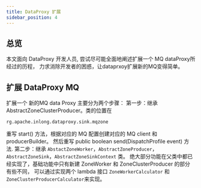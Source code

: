 ```yaml
---
title: DataProxy 扩展
sidebar_position: 4
---
```


## 总览
本文面向 DataProxy 开发人员, 尝试尽可能全面地阐述扩展一个 MQ dataProxy所经过的历程，
力求消除开发者的困惑，让dataprxoy扩展新的MQ变得简单。

## 扩展 DataProxy MQ
扩展一个 新的MQ data Proxy 主要分为两个步骤：
第一步：继承 AbstractZoneClusterProducer。类的位置在
``` shell
rg.apache.inlong.dataproxy.sink.mqzone
```
重写 start() 方法，根据对应的 MQ 配置创建对应的 MQ client 和 producerBuilder。
然后重写 public boolean send(DispatchProfile event) 方法.
第二步：继承 `AbstactZoneWorker`，`AbstractZoneProducer`，`AbstractZoneSink`，`AbstractZoneSinkContext` 类。
绝大部分功能在父类中都已经实现了，基础功能中只有新建 ZoneWorker 和 ZoneClusterProducer 的部分有些不同，
可以通过实现两个 lambda 接口 `ZoneWorkerCalculator` 和 `ZoneClusterProducerCalculator`来实现。
